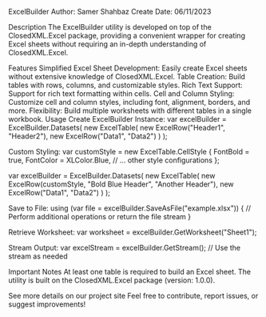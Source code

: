 ExcelBuilder
Author: Samer Shahbaz
Create Date: 06/11/2023

Description
The ExcelBuilder utility is developed on top of the ClosedXML.Excel package, providing a convenient wrapper for creating Excel sheets without requiring an in-depth understanding of ClosedXML.Excel.

Features
Simplified Excel Sheet Development: Easily create Excel sheets without extensive knowledge of ClosedXML.Excel.
Table Creation: Build tables with rows, columns, and customizable styles.
Rich Text Support: Support for rich text formatting within cells.
Cell and Column Styling: Customize cell and column styles, including font, alignment, borders, and more.
Flexibility: Build multiple worksheets with different tables in a single workbook.
Usage
Create ExcelBuilder Instance:
var excelBuilder = ExcelBuilder.Datasets(
    new ExcelTable(
        new ExcelRow("Header1", "Header2"),
        new ExcelRow("Data1", "Data2")
    )
);

Custom Styling:
var customStyle = new ExcelTable.CellStyle
{
    FontBold = true,
    FontColor = XLColor.Blue,
    // ... other style configurations
};

var excelBuilder = ExcelBuilder.Datasets(
    new ExcelTable(
        new ExcelRow(customStyle, "Bold Blue Header", "Another Header"),
        new ExcelRow("Data1", "Data2")
    )
);

Save to File:
using (var file = excelBuilder.SaveAsFile("example.xlsx"))
{
    // Perform additional operations or return the file stream
}

Retrieve Worksheet:
var worksheet = excelBuilder.GetWorksheet("Sheet1");

Stream Output:
var excelStream = excelBuilder.GetStream();
// Use the stream as needed

Important Notes
At least one table is required to build an Excel sheet.
The utility is built on the ClosedXML.Excel package (version: 1.0.0).

See more details on our project site
Feel free to contribute, report issues, or suggest improvements!